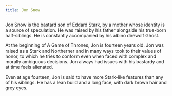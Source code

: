 ```yaml
---
title: Jon Snow
---
```


Jon Snow is the bastard son of Eddard Stark, by a mother whose identity is a source of speculation. He was raised by his father alongside his true-born half-siblings. He is constantly accompanied by his albino direwolf Ghost.

At the beginning of A Game of Thrones, Jon is fourteen years old. Jon was raised as a Stark and Northerner and in many ways took to their values of honor, to which he tries to conform even when faced with complex and morally ambiguous decisions. Jon always had issues with his bastardy and at time feels alienated.

Even at age fourteen, Jon is said to have more Stark-like features than any of his siblings. He has a lean build and a long face, with dark brown hair and grey eyes.


